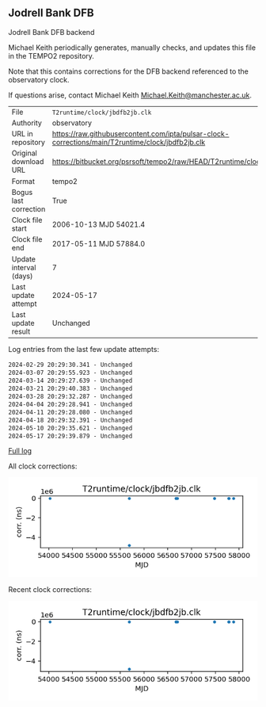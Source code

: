 
## Jodrell Bank DFB

Jodrell Bank DFB backend

Michael Keith periodically generates, manually checks, and updates
this file in the TEMPO2 repository.

Note that this contains corrections for the DFB backend referenced
to the observatory clock.

If questions arise, contact Michael Keith
<Michael.Keith@manchester.ac.uk>.

|     |     |
|:--- |:--- |
| File | `T2runtime/clock/jbdfb2jb.clk` |
| Authority | observatory |
| URL in repository | <https://raw.githubusercontent.com/ipta/pulsar-clock-corrections/main/T2runtime/clock/jbdfb2jb.clk> |
| Original download URL | <https://bitbucket.org/psrsoft/tempo2/raw/HEAD/T2runtime/clock/jbdfb2jb.clk> |
| Format | tempo2 |
| Bogus last correction | True |
| Clock file start | 2006-10-13 MJD 54021.4 |
| Clock file end | 2017-05-11 MJD 57884.0 |
| Update interval (days) | 7 |
| Last update attempt | 2024-05-17 |
| Last update result | Unchanged |

Log entries from the last few update attempts:
```
2024-02-29 20:29:30.341 - Unchanged
2024-03-07 20:29:55.923 - Unchanged
2024-03-14 20:29:27.639 - Unchanged
2024-03-21 20:29:40.383 - Unchanged
2024-03-28 20:29:32.287 - Unchanged
2024-04-04 20:29:28.941 - Unchanged
2024-04-11 20:29:28.080 - Unchanged
2024-04-18 20:29:32.391 - Unchanged
2024-05-10 20:29:35.621 - Unchanged
2024-05-17 20:29:39.879 - Unchanged
```
[Full log](https://raw.githubusercontent.com/ipta/pulsar-clock-corrections/main/log/T2runtime/clock/jbdfb2jb.clk.log)


All clock corrections:

![plot of all clock corrections](jbdfb2jb.clk.png "All corrections")

Recent clock corrections:

![plot of recent clock corrections](jbdfb2jb.clk.short.png "Recent corrections")

